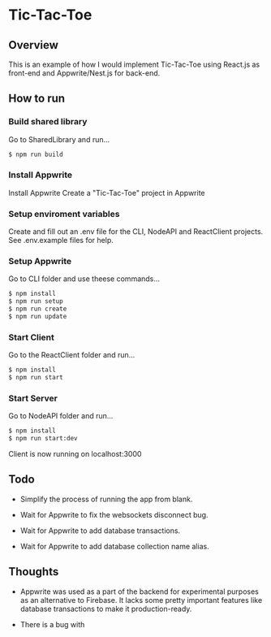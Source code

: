 # Tic-Tac-Toe

## Overview

This is an example of how I would implement Tic-Tac-Toe using React.js as front-end and Appwrite/Nest.js for back-end.

## How to run

### Build shared library
Go to SharedLibrary and run...

```bash
$ npm run build
```

### Install Appwrite
Install Appwrite
Create a "Tic-Tac-Toe" project in Appwrite

### Setup enviroment variables
Create and fill out an .env file for the CLI, NodeAPI and ReactClient projects. See .env.example files for help.

### Setup Appwrite
Go to CLI folder and use theese commands...

```bash
$ npm install
$ npm run setup
$ npm run create
$ npm run update
```

### Start Client
Go to the ReactClient folder and run...

```bash
$ npm install
$ npm run start
```

### Start Server
Go to NodeAPI folder and run...

```bash
$ npm install
$ npm run start:dev
```

Client is now running on localhost:3000

## Todo

* Simplify the process of running the app from blank.

* Wait for Appwrite to fix the websockets disconnect bug.

* Wait for Appwrite to add database transactions.

* Wait for Appwrite to add database collection name alias.

## Thoughts

* Appwrite was used as a part of the backend for experimental purposes as an alternative to Firebase. It lacks some pretty important features like database transactions to make it production-ready.

* There is a bug with 
